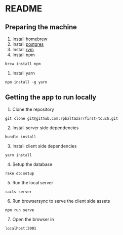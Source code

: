# README

## Preparing the machine

1. Install [homebrew](http://brew.sh/)
1. Install [postgres](https://www.moncefbelyamani.com/how-to-install-postgresql-on-a-mac-with-homebrew-and-lunchy/)
1. Install [rvm](https://rvm.io/rvm/install)
1. Install npm

`brew install npm`

1. Install yarn

`npm install -g yarn`

## Getting the app to run locally

1. Clone the repository

`git clone git@github.com:rpbaltazar/first-touch.git`

2. Install server side dependencies

`bundle install`

3. Install client side dependencies

`yarn install`

4. Setup the database

`rake db:setup`

5. Run the local server

`rails server`

6. Run browsersync to serve the client side assets

`npm run serve`

7. Open the browser in

`localhost:3001`